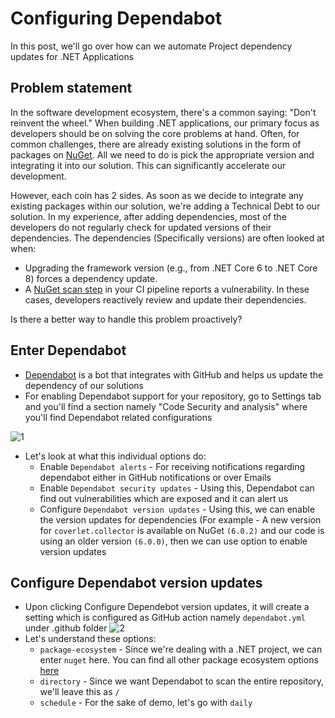 # Configuring Dependabot
In this post, we'll go over how can we automate Project dependency updates for .NET Applications

## Problem statement
In the software development ecosystem, there's a common saying: "Don't reinvent the wheel." When building .NET applications, our primary focus as developers should be on solving the core problems at hand. Often, for common challenges, there are already existing solutions in the form of packages on [NuGet](https://www.nuget.org/). All we need to do is pick the appropriate version and integrating it into our solution. This can significantly accelerate our development.

However, each coin has 2 sides. As soon as we decide to integrate any existing packages within our solution, we're adding a Technical Debt to our solution.
In my experience, after adding dependencies, most of the developers do not regularly check for updated versions of their dependencies. 
The dependencies (Specifically versions) are often looked at when:
- Upgrading the framework version (e.g., from .NET Core 6 to .NET Core 8) forces a dependency update.
- A [NuGet scan step](https://learn.microsoft.com/en-us/nuget/concepts/auditing-packages) in your CI pipeline reports a vulnerability.
In these cases, developers reactively review and update their dependencies.

Is there a better way to handle this problem proactively?

## Enter Dependabot
- [Dependabot](https://docs.github.com/en/code-security/dependabot/working-with-dependabot) is a bot that integrates with GitHub and helps us update the dependency of our solutions
- For enabling Dependabot support for your repository, go to Settings tab and you'll find a section namely "Code Security and analysis" where you'll find Dependabot related configurations

![1](https://github.com/user-attachments/assets/a7df828a-5594-41ba-aadf-a38ba3a1c380)
- Let's look at what this individual options do:
  - Enable `Dependabot alerts` - For receiving notifications regarding dependabot either in GitHub   notifications or over Emails
  - Enable `Dependabot security updates` - Using this, Dependabot can find out vulnerabilities which are exposed and it can alert us
  - Configure `Dependabot version updates` - Using this, we can enable the version updates for dependencies (For example - A new version for `coverlet.collector` is available on NuGet `(6.0.2)` and our code is using an older version `(6.0.0)`, then we can use option to enable version updates

## Configure Dependabot version updates
- Upon clicking Configure Dependebot version updates, it will create a setting which is configured as GitHub action namely `dependabot.yml` under .github folder
![2](https://github.com/user-attachments/assets/c0482881-5795-4495-85e3-8c306dbecbb4)
- Let's understand these options:
  - `package-ecosystem` - Since we're dealing with a .NET project, we can enter `nuget` here. You can find all other package ecosystem options [here](https://docs.github.com/code-security/dependabot/dependabot-version-updates/configuration-options-for-the-dependabot.yml-file)
  - `directory` - Since we want Dependabot to scan the entire repository, we'll leave this as `/`
  - `schedule` - For the sake of demo, let's go with `daily`
